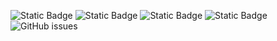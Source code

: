 ![Static Badge](https://img.shields.io/badge/blacklists-60-000000) ![Static Badge](https://img.shields.io/badge/blacklisted-2724409-cc0000) ![Static Badge](https://img.shields.io/badge/whitelisted-2242-00CC00) ![Static Badge](https://img.shields.io/badge/streaming_blacklist-28106-000000) ![GitHub issues](https://img.shields.io/github/issues/fabriziosalmi/blacklists)
